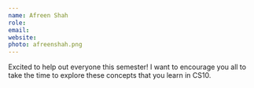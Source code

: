 ```yaml
---
name: Afreen Shah
role: 
email: 
website: 
photo: afreenshah.png
---
```

Excited to help out everyone this semester! I want to encourage you all to take the time to explore these concepts that you learn in CS10.
